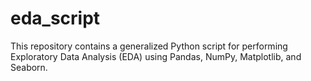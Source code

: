 # eda_script
This repository contains a generalized Python script for performing Exploratory Data Analysis (EDA) using Pandas, NumPy, Matplotlib, and Seaborn.
